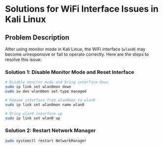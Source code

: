 # Solutions for WiFi Interface Issues in Kali Linux

## Problem Description

After using monitor mode in Kali Linux, the WiFi interface (`wlan0`) may become unresponsive or fail to operate correctly. 
Here are the steps to resolve this issue:

### Solution 1: Disable Monitor Mode and Reset Interface

```bash
# Disable monitor mode and bring interface down
sudo ip link set wlan0mon down
sudo iw dev wlan0mon set type managed

# Rename interface from wlan0mon to wlan0
sudo ip link set wlan0mon name wlan0

# Bring wlan0 interface up
sudo ip link set wlan0 up
```
### Solution 2: Restart Network Manager
```bash
sudo systemctl restart NetworkManager
